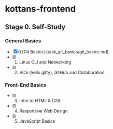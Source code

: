 # kottans-frontend

## Stage 0. Self-Study

### General Basics

- [x] 0.[Git Basics] (task_git_basics/git_basics.md)
- [x] 1. Linux CLI and Networking
- [x] 2. VCS (hello gitty), GitHub and Collaboration

### Front-End Basics

- [x] 3. Intro to HTML&nbsp;&amp;&nbsp;CSS
- [x] 4. Responsive Web Design
- [x] 5. JavaScript Basics
